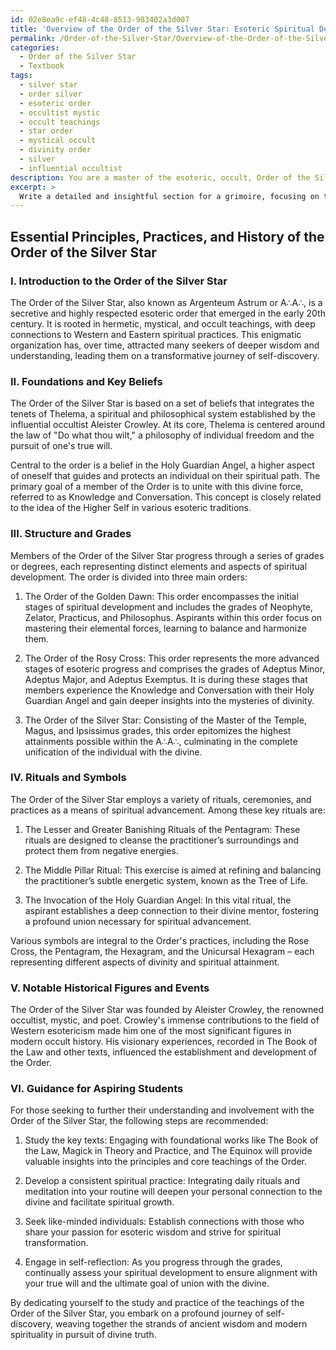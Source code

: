 ```yaml
---
id: 02e8ea9c-ef48-4c48-8513-983402a3d007
title: 'Overview of the Order of the Silver Star: Esoteric Spiritual Development'
permalink: /Order-of-the-Silver-Star/Overview-of-the-Order-of-the-Silver-Star-Esoteric-Spiritual-Development/
categories:
  - Order of the Silver Star
  - Textbook
tags:
  - silver star
  - order silver
  - esoteric order
  - occultist mystic
  - occult teachings
  - star order
  - mystical occult
  - divinity order
  - silver
  - influential occultist
description: You are a master of the esoteric, occult, Order of the Silver Star and education, you have written many textbooks on the subject in ways that provide students with rich and deep understanding of the subject. You are being asked to write textbook-like sections on a topic and you do it with full context, explainability, and reliability in accuracy to the true facts of the topic at hand, in a textbook style that a student would easily be able to learn from, in a rich, engaging, and contextual way. Always include relevant context (such as formulas and history), related concepts, and in a way that someone can gain deep insights from.
excerpt: > 
  Write a detailed and insightful section for a grimoire, focusing on the essential principles, practices, and history of the Order of the Silver Star. Include the key rituals, symbols, and beliefs associated with the order, as well as any notable historical figures and events that influenced its development. Finally, provide guidance for a student seeking to further their understanding and involvement in this esoteric order.
---
```


## Essential Principles, Practices, and History of the Order of the Silver Star

### I. Introduction to the Order of the Silver Star

The Order of the Silver Star, also known as Argenteum Astrum or A∴A∴, is a secretive and highly respected esoteric order that emerged in the early 20th century. It is rooted in hermetic, mystical, and occult teachings, with deep connections to Western and Eastern spiritual practices. This enigmatic organization has, over time, attracted many seekers of deeper wisdom and understanding, leading them on a transformative journey of self-discovery.

### II. Foundations and Key Beliefs

The Order of the Silver Star is based on a set of beliefs that integrates the tenets of Thelema, a spiritual and philosophical system established by the influential occultist Aleister Crowley. At its core, Thelema is centered around the law of "Do what thou wilt," a philosophy of individual freedom and the pursuit of one's true will.

Central to the order is a belief in the Holy Guardian Angel, a higher aspect of oneself that guides and protects an individual on their spiritual path. The primary goal of a member of the Order is to unite with this divine force, referred to as Knowledge and Conversation. This concept is closely related to the idea of the Higher Self in various esoteric traditions.

### III. Structure and Grades

Members of the Order of the Silver Star progress through a series of grades or degrees, each representing distinct elements and aspects of spiritual development. The order is divided into three main orders:

1. The Order of the Golden Dawn: This order encompasses the initial stages of spiritual development and includes the grades of Neophyte, Zelator, Practicus, and Philosophus. Aspirants within this order focus on mastering their elemental forces, learning to balance and harmonize them.
   
2. The Order of the Rosy Cross: This order represents the more advanced stages of esoteric progress and comprises the grades of Adeptus Minor, Adeptus Major, and Adeptus Exemptus. It is during these stages that members experience the Knowledge and Conversation with their Holy Guardian Angel and gain deeper insights into the mysteries of divinity.

3. The Order of the Silver Star: Consisting of the Master of the Temple, Magus, and Ipsissimus grades, this order epitomizes the highest attainments possible within the A∴A∴, culminating in the complete unification of the individual with the divine.

### IV. Rituals and Symbols 

The Order of the Silver Star employs a variety of rituals, ceremonies, and practices as a means of spiritual advancement. Among these key rituals are:

1. The Lesser and Greater Banishing Rituals of the Pentagram: These rituals are designed to cleanse the practitioner’s surroundings and protect them from negative energies.

2. The Middle Pillar Ritual: This exercise is aimed at refining and balancing the practitioner’s subtle energetic system, known as the Tree of Life.

3. The Invocation of the Holy Guardian Angel: In this vital ritual, the aspirant establishes a deep connection to their divine mentor, fostering a profound union necessary for spiritual advancement.

Various symbols are integral to the Order's practices, including the Rose Cross, the Pentagram, the Hexagram, and the Unicursal Hexagram – each representing different aspects of divinity and spiritual attainment.

### V. Notable Historical Figures and Events

The Order of the Silver Star was founded by Aleister Crowley, the renowned occultist, mystic, and poet. Crowley's immense contributions to the field of Western esotericism made him one of the most significant figures in modern occult history. His visionary experiences, recorded in The Book of the Law and other texts, influenced the establishment and development of the Order.

### VI. Guidance for Aspiring Students

For those seeking to further their understanding and involvement with the Order of the Silver Star, the following steps are recommended:

1. Study the key texts: Engaging with foundational works like The Book of the Law, Magick in Theory and Practice, and The Equinox will provide valuable insights into the principles and core teachings of the Order.

2. Develop a consistent spiritual practice: Integrating daily rituals and meditation into your routine will deepen your personal connection to the divine and facilitate spiritual growth.

3. Seek like-minded individuals: Establish connections with those who share your passion for esoteric wisdom and strive for spiritual transformation.

4. Engage in self-reflection: As you progress through the grades, continually assess your spiritual development to ensure alignment with your true will and the ultimate goal of union with the divine.

By dedicating yourself to the study and practice of the teachings of the Order of the Silver Star, you embark on a profound journey of self-discovery, weaving together the strands of ancient wisdom and modern spirituality in pursuit of divine truth.
